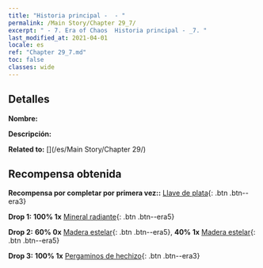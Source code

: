 ```yaml
---
title: "Historia principal -  - "
permalink: /Main Story/Chapter 29_7/
excerpt: " - 7. Era of Chaos  Historia principal - _7. "
last_modified_at: 2021-04-01
locale: es
ref: "Chapter 29_7.md"
toc: false
classes: wide
---
```


## Detalles

 **Nombre:** 

 **Descripción:** 

 **Related to:** [](/es/Main Story/Chapter 29/)

## Recompensa obtenida

 **Recompensa por completar por primera vez::** [Llave de plata](/es/Items/con_693/){: .btn .btn--era3}

 **Drop 1:** **100% 1x** [Mineral radiante](/es/Items/mat_96/){: .btn .btn--era5}

 **Drop 2:** **60% 0x** [Madera estelar](/es/Items/mat_90/){: .btn .btn--era5}, **40% 1x** [Madera estelar](/es/Items/mat_90/){: .btn .btn--era5}

 **Drop 3:** **100% 1x** [Pergaminos de hechizo](/es/Items/con_694/){: .btn .btn--era3}

